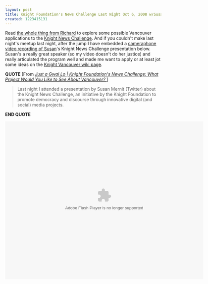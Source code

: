 ```yaml
---
layout: post
title: Knight Foundation's News Challenge Last Night Oct 6, 2008 w/Susan Mernit
created: 1223415131
---
```

<p>
Read <a href="http://justagwailo.com/2008/10/07/knight">the whole thing from Richard</a> to explore some possible Vancouver applications to the <a href="http://www.newschallenge.org/">Knight News Challenge</a>. And if you couldn't make last night's meetup last night, after the jump I have embedded a <a href="http://blip.tv/file/1332089">cameraphone video recording of </a><a href="http://susanmernit.com/blog/">Susan</a>'s Knight News Challenge presentation below. Susan's a really great speaker (so my video doesn't do her justice) and really articulated the program well and made me want to apply or at least jot some ideas on the <a href="http://barcamp.org/VancouverKnightNewsChallenge">Knight Vancouver wiki page</a>. 
</p>
<p>
<strong>QUOTE</strong> [From <a href="http://justagwailo.com/2008/10/07/knight"><cite>Just a Gwai Lo | Knight Foundation's News Challenge: What Project Would You Like to See About Vancouver?
</cite></a>]
</p>
<blockquote>
	<p>
	Last night I attended a presentation by Susan Mernit (Twitter) about the Knight News Challenge, an initiative by the Knight Foundation to promote democracy and discourse through innovative digital (and social) media projects.
	</p>
</blockquote>
<p>
<strong>END QUOTE</strong>
</p>
<!--break-->
<embed src="http://blip.tv/play/AdHZL4gb" type="application/x-shockwave-flash" width="640" height="510" allowscriptaccess="always" allowfullscreen="true"></embed> 
